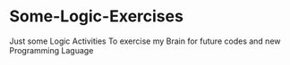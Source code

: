 # Some-Logic-Exercises


Just some Logic Activities To exercise my Brain for future codes and new Programming Laguage
